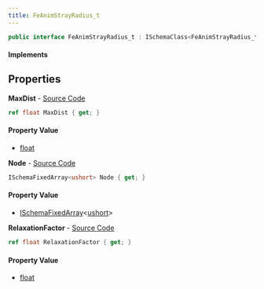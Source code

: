 ```yaml
---
title: FeAnimStrayRadius_t
---
```


```csharp
public interface FeAnimStrayRadius_t : ISchemaClass<FeAnimStrayRadius_t>, ISchemaField, ISchemaClass, INativeHandle
```

#### Implements

## Properties

**MaxDist** - [Source Code](https://github.com/swiftly-solution/swiftlys2/blob/main/managed/src/SwiftlyS2.Generated/Schemas/Interfaces/FeAnimStrayRadius_t.cs#L18)

```csharp
ref float MaxDist { get; }
```

#### Property Value

- [float](https://learn.microsoft.com/dotnet/api/system.single)

**Node** - [Source Code](https://github.com/swiftly-solution/swiftlys2/blob/main/managed/src/SwiftlyS2.Generated/Schemas/Interfaces/FeAnimStrayRadius_t.cs#L16)

```csharp
ISchemaFixedArray<ushort> Node { get; }
```

#### Property Value

- [ISchemaFixedArray](/docs/api/shared/schemas/ischemafixedarray-1)<[ushort](https://learn.microsoft.com/dotnet/api/system.uint16)>

**RelaxationFactor** - [Source Code](https://github.com/swiftly-solution/swiftlys2/blob/main/managed/src/SwiftlyS2.Generated/Schemas/Interfaces/FeAnimStrayRadius_t.cs#L20)

```csharp
ref float RelaxationFactor { get; }
```

#### Property Value

- [float](https://learn.microsoft.com/dotnet/api/system.single)

